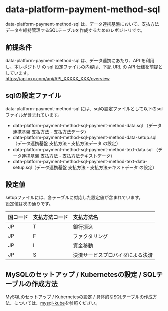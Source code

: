 # data-platform-payment-method-sql  
data-platform-payment-method-sql は、データ連携基盤において、支払方法データを維持管理するSQLテーブルを作成するためのレポジトリです。  

## 前提条件  
data-platform-payment-method-sql は、データ連携にあたり、API を利用し、本レポジトリ の sql 設定ファイルの内容は、下記 URL の API 仕様を前提としています。  
https://api.xxx.com/api/API_XXXXX_XXX/overview  

## sqlの設定ファイル
data-platform-payment-method-sql には、sqlの設定ファイルとして以下のsqlファイルが含まれています。  

* data-platform-payment-method-sql-payment-method-data.sql （データ連携基盤 支払方法 - 支払方法データ）
* data-platform-payment-method-sql-payment-method-data-setup.sql（データ連携基盤 支払方法 - 支払方法データ の設定）
* data-platform-payment-method-sql-payment-method-text-data.sql （データ連携基盤 支払方法 - 支払方法テキストデータ）
* data-platform-payment-method-sql-payment-method-text-data-setup.sql（データ連携基盤 支払方法 - 支払方法テキストデータ の設定）

## 設定値
setupファイルには、各テーブルに対応した設定値が含まれています。  
設定値は次の通りです。  

| 国コード      | 支払方法コード      | 支払方法名         |
| :-------- | :-------- | :----------------------------- |
| JP  | T  | 銀行振込                               |
| JP  | F  | ファクタリング                          |
| JP  | I  | 資金移動                               |
| JP  | S  | 決済サービスプロバイダによる決済         |

## MySQLのセットアップ / Kubernetesの設定 / SQLテーブルの作成方法
MySQLのセットアップ / Kubernetesの設定 / 具体的なSQLテーブルの作成方法、については、[mysql-kube](https://github.com/latonaio/mysql-kube)を参照ください。